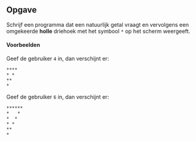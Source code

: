 ## Opgave
Schrijf een programma dat een natuurlijk getal vraagt en vervolgens een omgekeerde **holle** driehoek met het symbool `*` op het scherm weergeeft.

#### Voorbeelden
Geef de gebruiker `4` in, dan verschijnt er:
```
****
* *
**
*
```

Geef de gebruiker `6` in, dan verschijnt er:
```
******
*   *
*  *
* *
**
*
```